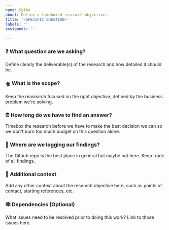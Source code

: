 ```yaml
---
name: Spike
about: Define a timeboxed research objective.
title: '<SPECIFIC QUESTION>'
labels: ''
assignees: ''

---
```


### :question: What question are we asking?

Define clearly the deliverable(s) of the research and how detailed it should be.

### :flying_saucer: What is the scope?

Keep the reasearch focused on the right objective, defined by the business problem we're solving.

### :alarm_clock: How long do we have to find an answer?

Timebox the research before we have to make the best decision we can so we don't burn too much budget on this question alone.

### :notebook: Where are we logging our findings?

The Github repo is the best place in general but maybe not here. Keep track of all findings.

### :memo: Additional context

Add any other context about the research objective here, such as points of contact, starting references, etc.

### :spider_web: Dependencies (Optional)

What issues need to be resolved prior to doing this work? Link to those issues here.

